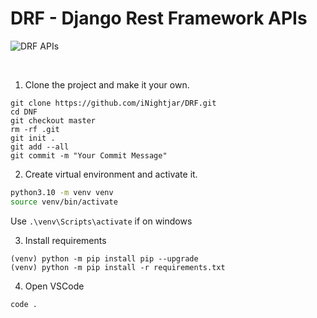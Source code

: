 # DRF - Django Rest Framework APIs

![DRF APIs](https://github.com/iNightjar/DRF/blob/master/drf.gif)


<br>

1. Clone the project and make it your own.

```
git clone https://github.com/iNightjar/DRF.git
cd DNF
git checkout master
rm -rf .git
git init .
git add --all
git commit -m "Your Commit Message"
```

2. Create virtual environment and activate it.

```bash
python3.10 -m venv venv
source venv/bin/activate
```

Use `.\venv\Scripts\activate` if on windows

3. Install requirements

```
(venv) python -m pip install pip --upgrade
(venv) python -m pip install -r requirements.txt
```

4. Open VSCode

```bash
code .
```
